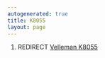 ```yaml
---
autogenerated: true
title: K8055
layout: page
---
```


1.  REDIRECT [Velleman K8055](Velleman_K8055 "wikilink")
